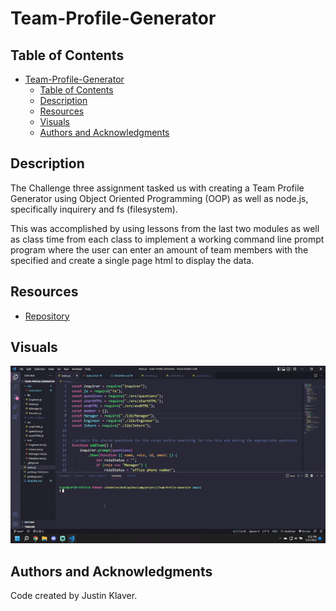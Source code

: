 # Team-Profile-Generator

## Table of Contents

- [Team-Profile-Generator](#team-profile-generator)
  - [Table of Contents](#table-of-contents)
  - [Description](#description)
  - [Resources](#resources)
  - [Visuals](#visuals)
  - [Authors and Acknowledgments](#authors-and-acknowledgments)

## Description

The Challenge three assignment tasked us with creating a Team Profile Generator using Object Oriented Programming (OOP) as well as node.js, specifically inquirery and fs (filesystem).

This was accomplished by using lessons from the last two modules as well as class time from each class to implement a working command line prompt program where the user can enter an amount of team members with the specified and create a single page html to display the data.

## Resources

- [Repository](https://github.com/Jklaver91/Team-Profile-Generator)

## Visuals

![Team Generator Video](video\Team-Profile-Generator.gif)

## Authors and Acknowledgments

Code created by Justin Klaver.